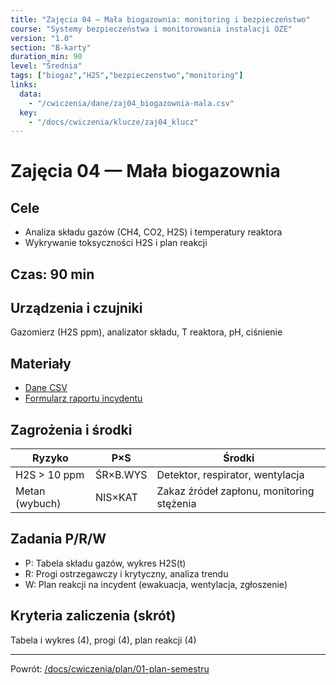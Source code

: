 ```yaml
---
title: "Zajęcia 04 — Mała biogazownia: monitoring i bezpieczeństwo"
course: "Systemy bezpieczeństwa i monitorowania instalacji OZE"
version: "1.0"
section: "B-karty"
duration_min: 90
level: "Średnia"
tags: ["biogaz","H2S","bezpieczenstwo","monitoring"]
links:
  data:
    - "/cwiczenia/dane/zaj04_biogazownia-mala.csv"
  key:
    - "/docs/cwiczenia/klucze/zaj04_klucz"
---
```


# Zajęcia 04 — Mała biogazownia

## Cele
- Analiza składu gazów (CH4, CO2, H2S) i temperatury reaktora
- Wykrywanie toksyczności H2S i plan reakcji

## Czas: 90 min

## Urządzenia i czujniki
Gazomierz (H2S ppm), analizator składu, T reaktora, pH, ciśnienie

## Materiały
- [Dane CSV](/cwiczenia/dane/zaj04_biogazownia-mala.csv)
- [Formularz raportu incydentu](/docs/cwiczenia/szablony/formularz-raportu-incydentu)

## Zagrożenia i środki
| Ryzyko | P×S | Środki |
|---|---|---|
| H2S > 10 ppm | ŚR×B.WYS | Detektor, respirator, wentylacja |
| Metan (wybuch) | NIS×KAT | Zakaz źródeł zapłonu, monitoring stężenia |

## Zadania P/R/W
- P: Tabela składu gazów, wykres H2S(t)
- R: Progi ostrzegawczy i krytyczny, analiza trendu
- W: Plan reakcji na incydent (ewakuacja, wentylacja, zgłoszenie)

## Kryteria zaliczenia (skrót)
Tabela i wykres (4), progi (4), plan reakcji (4)

---
Powrót: [/docs/cwiczenia/plan/01-plan-semestru](/docs/cwiczenia/plan/01-plan-semestru)

